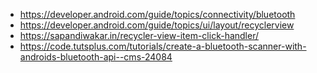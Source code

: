 * https://developer.android.com/guide/topics/connectivity/bluetooth
* https://developer.android.com/guide/topics/ui/layout/recyclerview
* https://sapandiwakar.in/recycler-view-item-click-handler/
* https://code.tutsplus.com/tutorials/create-a-bluetooth-scanner-with-androids-bluetooth-api--cms-24084